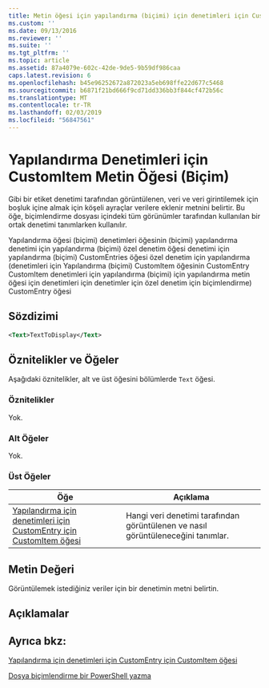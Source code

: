 ```yaml
---
title: Metin öğesi için yapılandırma (biçimi) için denetimleri için CustomItem | Microsoft Docs
ms.custom: ''
ms.date: 09/13/2016
ms.reviewer: ''
ms.suite: ''
ms.tgt_pltfrm: ''
ms.topic: article
ms.assetid: 87a4079e-602c-42de-9de5-9b59df986caa
caps.latest.revision: 6
ms.openlocfilehash: b45e96252672a872023a5eb698ffe22d677c5468
ms.sourcegitcommit: b6871f21bd666f9cd71dd336bb3f844cf472b56c
ms.translationtype: MT
ms.contentlocale: tr-TR
ms.lasthandoff: 02/03/2019
ms.locfileid: "56847561"
---
```

# <a name="text-element-for-customitem-for-controls-for-configuration-format"></a>Yapılandırma Denetimleri için CustomItem Metin Öğesi (Biçim)

Gibi bir etiket denetimi tarafından görüntülenen, veri ve veri girintilemek için boşluk içine almak için köşeli ayraçlar verilere eklenir metnini belirtir. Bu öğe, biçimlendirme dosyası içindeki tüm görünümler tarafından kullanılan bir ortak denetimi tanımlarken kullanılır.

Yapılandırma öğesi (biçimi) denetimleri öğesinin (biçimi) yapılandırma denetimi için yapılandırma (biçimi) özel denetim öğesi denetimi için yapılandırma (biçimi) CustomEntries öğesi özel denetim için yapılandırma (denetimleri için Yapılandırma (biçimi) CustomItem öğesinin CustomEntry CustomItem denetimleri için yapılandırma (biçimi) için yapılandırma metin öğesi için denetimleri için denetimler için özel denetim için biçimlendirme) CustomEntry öğesi

## <a name="syntax"></a>Sözdizimi

```xml
<Text>TextToDisplay</Text>
```

## <a name="attributes-and-elements"></a>Öznitelikler ve Öğeler

Aşağıdaki öznitelikler, alt ve üst öğesini bölümlerde `Text` öğesi.

### <a name="attributes"></a>Öznitelikler

Yok.

### <a name="child-elements"></a>Alt Öğeler

Yok.

### <a name="parent-elements"></a>Üst Öğeler

|Öğe|Açıklama|
|-------------|-----------------|
|[Yapılandırma için denetimleri için CustomEntry için CustomItem öğesi](./customitem-element-for-customentry-for-controls-for-configuration-format.md)|Hangi veri denetimi tarafından görüntülenen ve nasıl görüntüleneceğini tanımlar.|

## <a name="text-value"></a>Metin Değeri

Görüntülemek istediğiniz veriler için bir denetimin metni belirtin.

## <a name="remarks"></a>Açıklamalar

## <a name="see-also"></a>Ayrıca bkz:

[Yapılandırma için denetimleri için CustomEntry için CustomItem öğesi](./customitem-element-for-customentry-for-controls-for-configuration-format.md)

[Dosya biçimlendirme bir PowerShell yazma](./writing-a-powershell-formatting-file.md)
